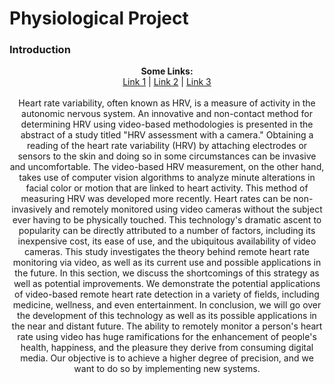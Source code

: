 # Physiological Project

### Introduction
<p align="center">
  <b>Some Links:</b><br>
  <a href="#">Link 1</a> |
  <a href="#">Link 2</a> |
  <a href="#">Link 3</a>
  <br><br>
Heart rate variability, often known as HRV, is a measure of activity in the autonomic nervous system. An innovative and non-contact method for determining HRV using video-based methodologies is presented in the abstract of a study titled "HRV assessment with a camera." Obtaining a reading of the heart rate variability (HRV) by attaching electrodes or sensors to the skin and doing so in some circumstances can be invasive and uncomfortable. The video-based HRV measurement, on the other hand, takes use of computer vision algorithms to analyze minute alterations in facial color or motion that are linked to heart activity. This method of measuring HRV was developed more recently. Heart rates can be non-invasively and remotely monitored using video cameras without the subject ever having to be physically touched. This technology's dramatic ascent to popularity can be directly attributed to a number of factors, including its inexpensive cost, its ease of use, and the ubiquitous availability of video cameras. This study investigates the theory behind remote heart rate monitoring via video, as well as its current use and possible applications in the future. In this section, we discuss the shortcomings of this strategy as well as potential improvements. We demonstrate the potential applications of video-based remote heart rate detection in a variety of fields, including medicine, wellness, and even entertainment. In conclusion, we will go over the development of this technology as well as its possible applications in the near and distant future. The ability to remotely monitor a person's heart rate using video has huge ramifications for the enhancement of people's health, happiness, and the pleasure they derive from consuming digital media. Our objective is to achieve a higher degree of precision, and we want to do so by implementing new systems.
<p>

